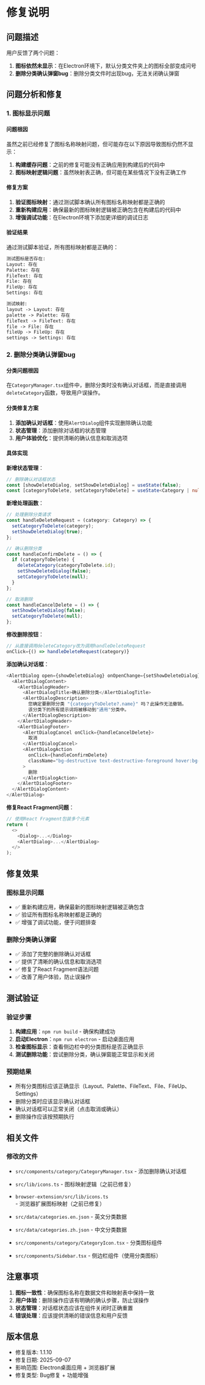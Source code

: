 # 修复说明

## 问题描述

用户反馈了两个问题：

1. **图标依然未显示**：在Electron环境下，默认分类文件夹上的图标全部变成问号
2. **删除分类确认弹窗bug**：删除分类文件时出现bug，无法关闭确认弹窗

## 问题分析和修复

### 1. 图标显示问题

#### 问题根因

虽然之前已经修复了图标名称映射问题，但可能存在以下原因导致图标仍然不显示：

1. **构建缓存问题**：之前的修复可能没有正确应用到构建后的代码中
2. **图标映射逻辑问题**：虽然映射表正确，但可能在某些情况下没有正确工作

#### 修复方案

1. **验证图标映射**：通过测试脚本确认所有图标名称映射都是正确的
2. **重新构建应用**：确保最新的图标映射逻辑被正确包含在构建后的代码中
3. **增强调试功能**：在Electron环境下添加更详细的调试日志

#### 验证结果

通过测试脚本验证，所有图标映射都是正确的：

```md
测试图标是否存在:
Layout: 存在
Palette: 存在
FileText: 存在
File: 存在
FileUp: 存在
Settings: 存在

测试映射:
layout -> Layout: 存在
palette -> Palette: 存在
fileText -> FileText: 存在
file -> File: 存在
fileUp -> FileUp: 存在
settings -> Settings: 存在
```

### 2. 删除分类确认弹窗bug

#### 分类问题根因

在`CategoryManager.tsx`组件中，删除分类时没有确认对话框，而是直接调用`deleteCategory`函数，导致用户误操作。

#### 分类修复方案

1. **添加确认对话框**：使用`AlertDialog`组件实现删除确认功能
2. **状态管理**：添加删除对话框的状态管理
3. **用户体验优化**：提供清晰的确认信息和取消选项

#### 具体实现

**新增状态管理**：

```typescript
// 删除确认对话框状态
const [showDeleteDialog, setShowDeleteDialog] = useState(false);
const [categoryToDelete, setCategoryToDelete] = useState<Category | null>(null);
```

**新增处理函数**：

```typescript
// 处理删除分类请求
const handleDeleteRequest = (category: Category) => {
  setCategoryToDelete(category);
  setShowDeleteDialog(true);
};

// 确认删除分类
const handleConfirmDelete = () => {
  if (categoryToDelete) {
    deleteCategory(categoryToDelete.id);
    setShowDeleteDialog(false);
    setCategoryToDelete(null);
  }
};

// 取消删除
const handleCancelDelete = () => {
  setShowDeleteDialog(false);
  setCategoryToDelete(null);
};
```

**修改删除按钮**：

```typescript
// 从直接调用deleteCategory改为调用handleDeleteRequest
onClick={() => handleDeleteRequest(category)}
```

**添加确认对话框**：

```typescript
<AlertDialog open={showDeleteDialog} onOpenChange={setShowDeleteDialog}>
  <AlertDialogContent>
    <AlertDialogHeader>
      <AlertDialogTitle>确认删除分类</AlertDialogTitle>
      <AlertDialogDescription>
        您确定要删除分类 "{categoryToDelete?.name}" 吗？此操作无法撤销。
        该分类下的所有提示词将被移动到"通用"分类中。
      </AlertDialogDescription>
    </AlertDialogHeader>
    <AlertDialogFooter>
      <AlertDialogCancel onClick={handleCancelDelete}>
        取消
      </AlertDialogCancel>
      <AlertDialogAction 
        onClick={handleConfirmDelete}
        className="bg-destructive text-destructive-foreground hover:bg-destructive/90"
      >
        删除
      </AlertDialogAction>
    </AlertDialogFooter>
  </AlertDialogContent>
</AlertDialog>
```

**修复React Fragment问题**：

```typescript
// 使用React Fragment包装多个元素
return (
  <>
    <Dialog>...</Dialog>
    <AlertDialog>...</AlertDialog>
  </>
);
```

## 修复效果

### 图标显示问题

- ✅ 重新构建应用，确保最新的图标映射逻辑被正确包含
- ✅ 验证所有图标名称映射都是正确的
- ✅ 增强了调试功能，便于问题排查

### 删除分类确认弹窗

- ✅ 添加了完整的删除确认对话框
- ✅ 提供了清晰的确认信息和取消选项
- ✅ 修复了React Fragment语法问题
- ✅ 改善了用户体验，防止误操作

## 测试验证

### 验证步骤

1. **构建应用**：`npm run build` - 确保构建成功
2. **启动Electron**：`npm run electron` - 启动桌面应用
3. **检查图标显示**：查看侧边栏中的分类图标是否正确显示
4. **测试删除功能**：尝试删除分类，确认弹窗能正常显示和关闭

### 预期结果

- 所有分类图标应该正确显示（Layout、Palette、FileText、File、FileUp、Settings）
- 删除分类时应该显示确认对话框
- 确认对话框可以正常关闭（点击取消或确认）
- 删除操作应该按预期执行

## 相关文件

### 修改的文件

- `src/components/category/CategoryManager.tsx` - 添加删除确认对话框
- `src/lib/icons.ts` - 图标映射逻辑（之前已修复）
- `browser-extension/src/lib/icons.ts` - 浏览器扩展图标映射（之前已修复）

- `src/data/categories.en.json` - 英文分类数据
- `src/data/categories.zh.json` - 中文分类数据
- `src/components/category/CategoryIcon.tsx` - 分类图标组件
- `src/components/Sidebar.tsx` - 侧边栏组件（使用分类图标）

## 注意事项

1. **图标一致性**：确保图标名称在数据文件和映射表中保持一致
2. **用户体验**：删除操作应该有明确的确认步骤，防止误操作
3. **状态管理**：对话框状态应该在组件关闭时正确重置
4. **错误处理**：应该提供清晰的错误信息和用户反馈

## 版本信息

- 修复版本: 1.1.10
- 修复日期: 2025-09-07
- 影响范围: Electron桌面应用 + 浏览器扩展
- 修复类型: Bug修复 + 功能增强
